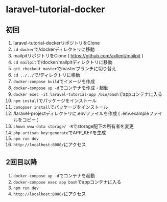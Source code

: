 # laravel-tutorial-docker

## 初回

1. laravel-tutorial-dockerリポジトリをClone
2. ``cd docker``で/dockerディレクトリに移動
3. mailpitリポジトリをClone ( https://github.com/axllent/mailpit )
4. ``cd mailpit``で/docker/mailpitディレクトリに移動
5. ``git checkout master``でmasterブランチに切り替え
6. ``cd ../../``で/ディレクトリに移動
7. ``docker-compose build``でイメージを作成
8. ``docker-compose up -d``でコンテナを作成・起動
9. ``docker exec -it laravel-tutorial-app /bin/bash``でappコンテナに入る
10. ``npm install``でパッケージをインストール
11. ``comopser install``でパッケージをインストール
12. /laravel-projectディレクトリに.envファイルを作成 ( .env.exampleファイルをコピー )
13. ``chown www-data storage/ -R``でstorage配下の所有者を変更
14. ``php artisan key:generate``でAPP_KEYを生成
15. ``npm run dev``
16. ``http://localhost:8000/``にアクセス

## 2回目以降

1. ``docker-compose up -d``でコンテナを起動
2. ``docker-compose exec app bash``でappコンテナに入る
3. ``npm run dev``
4. ``http://localhost:8000/``にアクセス
